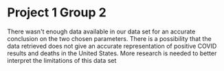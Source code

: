 # Project 1 Group 2
There wasn't enough data available in our data set for an accurate conclusion on the two chosen parameters.
There is a possibility that the data retrieved does not give an accurate representation of positive COVID results and deaths in the United States.
More research is needed to better interpret the limitations of this data set
